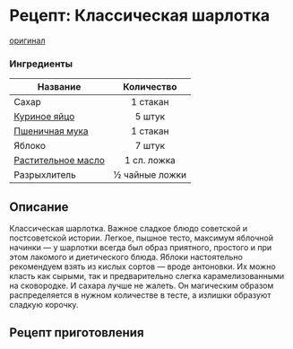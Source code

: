# Рецепт: Классическая шарлотка
[оригинал](https://eda.ru/recepty/vypechka-deserty/klassicheskaja-sharlotka-21916)

### Ингредиенты
| Название        	| Количество    |
| -------------   	|:-------------:|
| Сахар  	| 1 стакан 			|
| [Куриное яйцо](applePieIngredients\egg.md) 	| 5 штук|
| [Пшеничная мука](applePieIngredients\wheat.md)	| 1 стакан 		|
| Яблоко			| 7 штук	|
| [Растительное масло](applePieIngredients\oil.md) 	| 1 сл. ложка|
| Разрыхлитель	| ½ чайные ложки|

## Описание
Классическая шарлотка. Важное сладкое блюдо советской и постсоветской истории. Легкое, пышное тесто, максимум яблочной начинки — у шарлотки всегда был образ приятного, простого и при этом лакомого и диетического блюда. Яблоки настоятельно рекомендуем взять из кислых сортов — вроде антоновки. Их можно класть как сырыми, так и предварительно слегка карамелизованными на сковородке. И сахара лучше не жалеть. Он магическим образом распределяется в нужном количестве в тесте, а излишки образуют сладкую корочку.

## Рецепт приготовления